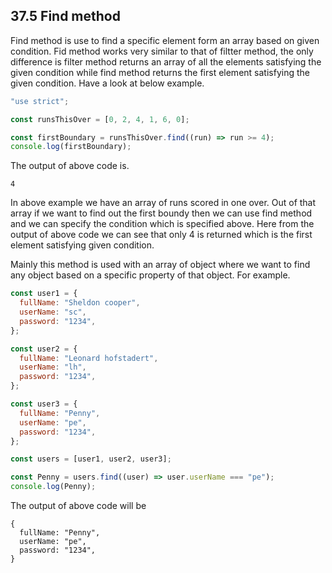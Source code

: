 ## 37.5 Find method

Find method is use to find a specific element form an array based on given condition. Fid method works very similar to that of filtter method, the only difference is filter method returns an array of all the elements satisfying the given condition while find method returns the first element satisfying the given condition. Have a look at below example.

```javascript
"use strict";

const runsThisOver = [0, 2, 4, 1, 6, 0];

const firstBoundary = runsThisOver.find((run) => run >= 4);
console.log(firstBoundary);
```

The output of above code is.

```
4
```

In above example we have an array of runs scored in one over. Out of that array if we want to find out the first boundy then we can use find method and we can specify the condition which is specified above. Here from the output of above code we can see that only 4 is returned which is the first element satisfying given condition.

Mainly this method is used with an array of object where we want to find any object based on a specific property of that object. For example.

```javascript
const user1 = {
  fullName: "Sheldon cooper",
  userName: "sc",
  password: "1234",
};

const user2 = {
  fullName: "Leonard hofstadert",
  userName: "lh",
  password: "1234",
};

const user3 = {
  fullName: "Penny",
  userName: "pe",
  password: "1234",
};

const users = [user1, user2, user3];

const Penny = users.find((user) => user.userName === "pe");
console.log(Penny);
```

The output of above code will be

```
{
  fullName: "Penny",
  userName: "pe",
  password: "1234",
}
```
